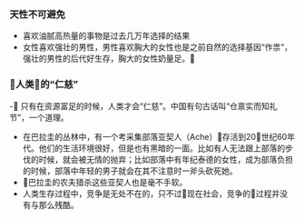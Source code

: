 ### 天性不可避免
- 喜欢油腻高热量的事物是过去几万年选择的结果
- 女性喜欢强壮的男性，男性喜欢胸大的女性也是之前自然的选择基因“作祟”，强壮的男性的后代好生存，胸大的女性奶量足。🐶

### 人类的“仁慈”

- 只有在资源富足的时候，人类才会“仁慈”。中国有句古话叫“仓禀实而知礼节”，一个道理。

- 在巴拉圭的丛林中，有一个考采集部落亚契人（Ache）存活到20世纪60年代。他们的生活环境很好，但是也有黑暗的一面。比如有人无法跟上部落的步伐的时候，就会被无情的抛弃；比如部落中有年纪泰德的女性，成为部落负担的时候，部落中年轻的男子就会在其不注意时一斧头砍死她。
- 巴拉圭的农夫猎杀这些亚契人也是毫不手软。
- 人类生存过程中，竞争是无处不在的，只不过现在社会，竞争的过程并没有与那么残酷。